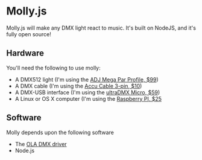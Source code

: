# Molly.js

Molly.js will make any DMX light react to music. It's built on NodeJS, and it's fully open source!

## Hardware

You'll need the following to use molly:

+ A DMX512 light (I'm using the [ADJ Mega Par Profile, $99](http://www.amazon.com/American-Mega-Par-Profile-RGB/dp/B005ES7VSW/ref=sr_1_1?s=musical-instruments&ie=UTF8&qid=1386905148&sr=1-1&keywords=American+Dj+Mega+Par+Profile))
+ A DMX cable (I'm using the [Accu Cable 3-pin, $10](http://www.amazon.com/Accu-Cable-Ac3Pdmx5-Five-Foot/dp/B0013Y033Q/ref=sr_1_2?s=musical-instruments&ie=UTF8&qid=1386905246&sr=1-2&keywords=DMX+cable))
+ A DMX-USB interface (I'm using the [ultraDMX Micro, $59](http://shop.dmxking.com/ultraDMX-Micro_p_15.html))
+ A Linux or OS X computer (I'm using the [Raspberry PI, $25](http://www.raspberrypi.org])

## Software

Molly depends upon the following software

+ The [OLA DMX driver](http://www.opendmx.net/index.php/Download_%26_Install_OLA)
+ Node.js
